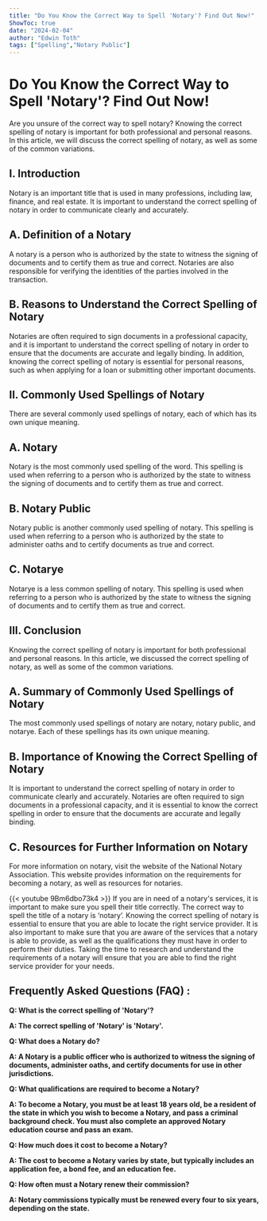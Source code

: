 ```yaml
---
title: "Do You Know the Correct Way to Spell 'Notary'? Find Out Now!"
ShowToc: true 
date: "2024-02-04"
author: "Edwin Toth" 
tags: ["Spelling","Notary Public"]
---
```

# Do You Know the Correct Way to Spell 'Notary'? Find Out Now! 

Are you unsure of the correct way to spell notary? Knowing the correct spelling of notary is important for both professional and personal reasons. In this article, we will discuss the correct spelling of notary, as well as some of the common variations.

## I. Introduction 

Notary is an important title that is used in many professions, including law, finance, and real estate. It is important to understand the correct spelling of notary in order to communicate clearly and accurately. 

## A. Definition of a Notary 

A notary is a person who is authorized by the state to witness the signing of documents and to certify them as true and correct. Notaries are also responsible for verifying the identities of the parties involved in the transaction. 

## B. Reasons to Understand the Correct Spelling of Notary 

Notaries are often required to sign documents in a professional capacity, and it is important to understand the correct spelling of notary in order to ensure that the documents are accurate and legally binding. In addition, knowing the correct spelling of notary is essential for personal reasons, such as when applying for a loan or submitting other important documents. 

## II. Commonly Used Spellings of Notary 

There are several commonly used spellings of notary, each of which has its own unique meaning. 

## A. Notary 

Notary is the most commonly used spelling of the word. This spelling is used when referring to a person who is authorized by the state to witness the signing of documents and to certify them as true and correct. 

## B. Notary Public 

Notary public is another commonly used spelling of notary. This spelling is used when referring to a person who is authorized by the state to administer oaths and to certify documents as true and correct. 

## C. Notarye 

Notarye is a less common spelling of notary. This spelling is used when referring to a person who is authorized by the state to witness the signing of documents and to certify them as true and correct. 

## III. Conclusion 

Knowing the correct spelling of notary is important for both professional and personal reasons. In this article, we discussed the correct spelling of notary, as well as some of the common variations. 

## A. Summary of Commonly Used Spellings of Notary 

The most commonly used spellings of notary are notary, notary public, and notarye. Each of these spellings has its own unique meaning. 

## B. Importance of Knowing the Correct Spelling of Notary 

It is important to understand the correct spelling of notary in order to communicate clearly and accurately. Notaries are often required to sign documents in a professional capacity, and it is essential to know the correct spelling in order to ensure that the documents are accurate and legally binding. 

## C. Resources for Further Information on Notary 

For more information on notary, visit the website of the National Notary Association. This website provides information on the requirements for becoming a notary, as well as resources for notaries.

{{< youtube 9Bm6dbo73k4 >}} 
If you are in need of a notary's services, it is important to make sure you spell their title correctly. The correct way to spell the title of a notary is ‘notary’. Knowing the correct spelling of notary is essential to ensure that you are able to locate the right service provider. It is also important to make sure that you are aware of the services that a notary is able to provide, as well as the qualifications they must have in order to perform their duties. Taking the time to research and understand the requirements of a notary will ensure that you are able to find the right service provider for your needs.

## Frequently Asked Questions (FAQ) :
**Q: What is the correct spelling of 'Notary'?**

**A: The correct spelling of 'Notary' is 'Notary'.**

**Q: What does a Notary do?**

**A: A Notary is a public officer who is authorized to witness the signing of documents, administer oaths, and certify documents for use in other jurisdictions.**

**Q: What qualifications are required to become a Notary?**

**A: To become a Notary, you must be at least 18 years old, be a resident of the state in which you wish to become a Notary, and pass a criminal background check. You must also complete an approved Notary education course and pass an exam.**

**Q: How much does it cost to become a Notary?**

**A: The cost to become a Notary varies by state, but typically includes an application fee, a bond fee, and an education fee.**

**Q: How often must a Notary renew their commission?**

**A: Notary commissions typically must be renewed every four to six years, depending on the state.**





